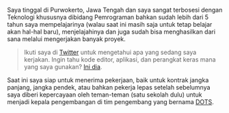 Saya tinggal di Purwokerto, Jawa Tengah dan saya sangat terbosesi dengan Teknologi khususnya dibidang Pemrograman bahkan sudah lebih dari 5 tahun saya mempelajarinya (walau saat ini masih saja untuk tetap belajar akan hal-hal baru), menjelajahinya dan juga sudah bisa menghasilkan dari sana melalui mengerjakan banyak proyek.

> Ikuti saya di [Twitter](https://twitter.com/razaqultegar) untuk mengetahui apa yang sedang saya kerjakan. Ingin tahu kode editor, aplikasi, dan perangkat keras mana yang saya gunakan? [Ini dia](/uses).

Saat ini saya siap untuk menerima pekerjaan, baik untuk kontrak jangka panjang, jangka pendek, atau bahkan pekerja lepas setelah sebelumnya saya diberi kepercayaan oleh teman-teman (satu sekolah dulu) untuk menjadi kepala pengembangan di tim pengembang yang bernama [DOTS](https://dotsgroup.id).
